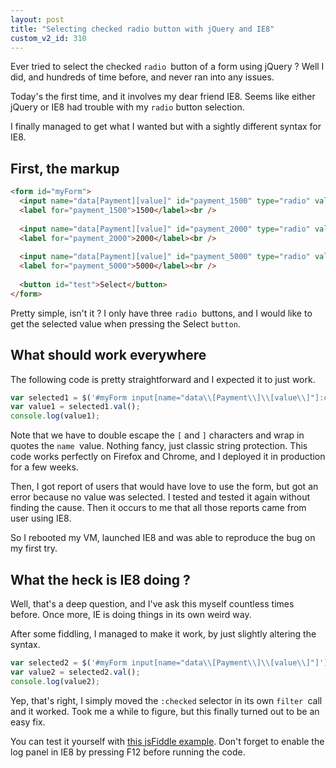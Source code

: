 ```yaml
---
layout: post
title: "Selecting checked radio button with jQuery and IE8"
custom_v2_id: 310
---
```


Ever tried to select the checked `radio `button of a form using jQuery ? Well
I did, and hundreds of time before, and never ran into any issues.

Today's the first time, and it involves my dear friend IE8. Seems like either
jQuery or IE8 had trouble with my `radio` button selection.

I finally managed to get what I wanted but with a sightly different syntax for
IE8.

## First, the markup

```html    
<form id="myForm">
  <input name="data[Payment][value]" id="payment_1500" type="radio" value="1500" />
  <label for="payment_1500">1500</label><br />
  
  <input name="data[Payment][value]" id="payment_2000" type="radio" value="2000" />
  <label for="payment_2000">2000</label><br />
  
  <input name="data[Payment][value]" id="payment_5000" type="radio" value="5000" />
  <label for="payment_5000">5000</label><br />
  
  <button id="test">Select</button>
</form>
```
    

Pretty simple, isn't it ? I only have three `radio `buttons, and I would like
to get the selected value when pressing the Select `button`.

## What should work everywhere

The following code is pretty straightforward and I expected it to just work.

    
```js
var selected1 = $('#myForm input[name="data\\[Payment\\]\\[value\\]"]:checked');  
var value1 = selected1.val();  
console.log(value1);
```

Note that we have to double escape the `[` and `]` characters and wrap in
quotes the `name `value. Nothing fancy, just classic string protection. This
code works perfectly on Firefox and Chrome, and I deployed it in production
for a few weeks.

Then, I got report of users that would have love to use the form, but got an
error because no value was selected. I tested and tested it again without
finding the cause. Then it occurs to me that all those reports came from user
using IE8.

So I rebooted my VM, launched IE8 and was able to reproduce the bug on my
first try.

## What the heck is IE8 doing ?

Well, that's a deep question, and I've ask this myself countless times before.
Once more, IE is doing things in its own weird way.

After some fiddling, I managed to make it work, by just slightly altering the
syntax.

    
```js
var selected2 = $('#myForm input[name="data\\[Payment\\]\\[value\\]"]').filter(':checked');  
var value2 = selected2.val();  
console.log(value2); 
```

Yep, that's right, I simply moved the `:checked` selector in its own `filter
`call and it worked. Took me a while to figure, but this finally turned out to
be an easy fix.

You can test it yourself with [this jsFiddle
example](http://jsfiddle.net/pixelastic/WS53Q/1/). Don't forget to enable the
log panel in IE8 by pressing F12 before running the code.

